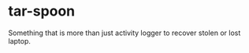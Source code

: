tar-spoon
=========

Something that is more than just activity logger to recover stolen or lost laptop.
